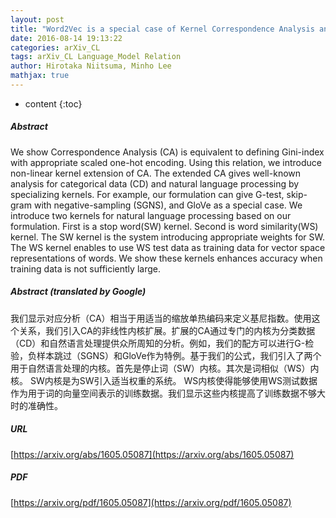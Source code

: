 ```yaml
---
layout: post
title: "Word2Vec is a special case of Kernel Correspondence Analysis and Kernels for Natural Language Processing"
date: 2016-08-14 19:13:22
categories: arXiv_CL
tags: arXiv_CL Language_Model Relation
author: Hirotaka Niitsuma, Minho Lee
mathjax: true
---
```


* content
{:toc}

##### Abstract
We show Correspondence Analysis (CA) is equivalent to defining Gini-index with appropriate scaled one-hot encoding. Using this relation, we introduce non-linear kernel extension of CA. The extended CA gives well-known analysis for categorical data (CD) and natural language processing by specializing kernels. For example, our formulation can give G-test, skip-gram with negative-sampling (SGNS), and GloVe as a special case. We introduce two kernels for natural language processing based on our formulation. First is a stop word(SW) kernel. Second is word similarity(WS) kernel. The SW kernel is the system introducing appropriate weights for SW. The WS kernel enables to use WS test data as training data for vector space representations of words. We show these kernels enhances accuracy when training data is not sufficiently large.

##### Abstract (translated by Google)
我们显示对应分析（CA）相当于用适当的缩放单热编码来定义基尼指数。使用这个关系，我们引入CA的非线性内核扩展。扩展的CA通过专门的内核为分类数据（CD）和自然语言处理提供众所周知的分析。例如，我们的配方可以进行G-检验，负样本跳过（SGNS）和GloVe作为特例。基于我们的公式，我们引入了两个用于自然语言处理的内核。首先是停止词（SW）内核。其次是词相似（WS）内核。 SW内核是为SW引入适当权重的系统。 WS内核使得能够使用WS测试数据作为用于词的向量空间表示的训练数据。我们显示这些内核提高了训练数据不够大时的准确性。

##### URL
[https://arxiv.org/abs/1605.05087](https://arxiv.org/abs/1605.05087)

##### PDF
[https://arxiv.org/pdf/1605.05087](https://arxiv.org/pdf/1605.05087)

